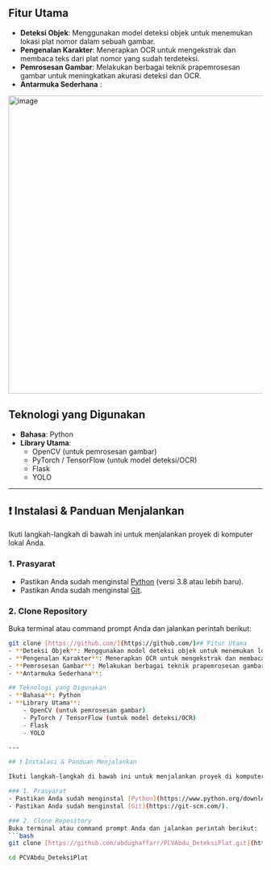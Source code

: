 ## Fitur Utama
- **Deteksi Objek**: Menggunakan model deteksi objek untuk menemukan lokasi plat nomor dalam sebuah gambar.
- **Pengenalan Karakter**: Menerapkan OCR untuk mengekstrak dan membaca teks dari plat nomor yang sudah terdeteksi.
- **Pemrosesan Gambar**: Melakukan berbagai teknik prapemrosesan gambar untuk meningkatkan akurasi deteksi dan OCR.
- **Antarmuka Sederhana** :
<img width="591" alt="image" src="https://github.com/user-attachments/assets/dfaf72c1-b7f7-4f3a-8b60-4ab9fa398f92" />


## Teknologi yang Digunakan
- **Bahasa**: Python
- **Library Utama**:
    - OpenCV (untuk pemrosesan gambar)
    - PyTorch / TensorFlow (untuk model deteksi/OCR)
    - Flask 
    - YOLO

---

## ❗ Instalasi & Panduan Menjalankan

Ikuti langkah-langkah di bawah ini untuk menjalankan proyek di komputer lokal Anda.

### 1. Prasyarat
- Pastikan Anda sudah menginstal [Python](https://www.python.org/downloads/) (versi 3.8 atau lebih baru).
- Pastikan Anda sudah menginstal [Git](https://git-scm.com/).

### 2. Clone Repository
Buka terminal atau command prompt Anda dan jalankan perintah berikut:
```bash
git clone [https://github.com/](https://github.com/)## Fitur Utama
- **Deteksi Objek**: Menggunakan model deteksi objek untuk menemukan lokasi plat nomor dalam sebuah gambar.
- **Pengenalan Karakter**: Menerapkan OCR untuk mengekstrak dan membaca teks dari plat nomor yang sudah terdeteksi.
- **Pemrosesan Gambar**: Melakukan berbagai teknik prapemrosesan gambar untuk meningkatkan akurasi deteksi dan OCR.
- **Antarmuka Sederhana**: 

## Teknologi yang Digunakan
- **Bahasa**: Python
- **Library Utama**:
    - OpenCV (untuk pemrosesan gambar)
    - PyTorch / TensorFlow (untuk model deteksi/OCR)
    - Flask 
    - YOLO

---

## ❗ Instalasi & Panduan Menjalankan

Ikuti langkah-langkah di bawah ini untuk menjalankan proyek di komputer lokal Anda.

### 1. Prasyarat
- Pastikan Anda sudah menginstal [Python](https://www.python.org/downloads/) (versi 3.8 atau lebih baru).
- Pastikan Anda sudah menginstal [Git](https://git-scm.com/).

### 2. Clone Repository
Buka terminal atau command prompt Anda dan jalankan perintah berikut:
```bash
git clone [https://github.com/abdughaffarr/PCVAbdu_DeteksiPlat.git](https://github.com/abdughaffarr/PCVAbdu_DeteksiPlat.git)

cd PCVAbdu_DeteksiPlat
